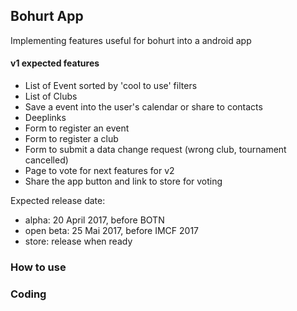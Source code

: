 ## Bohurt App

Implementing features useful for bohurt into a android app

#### v1 expected features
* List of Event sorted by 'cool to use' filters
* List of Clubs
* Save a event into the user's calendar or share to contacts
* Deeplinks
* Form to register an event
* Form to register a club
* Form to submit a data change request (wrong club, tournament cancelled)
* Page to vote for next features for v2
* Share the app button and link to store for voting

Expected release date:
* alpha: 20 April 2017, before BOTN
* open beta: 25 Mai 2017, before IMCF 2017
* store: release when ready


### How to use


### Coding



